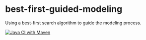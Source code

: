 # best-first-guided-modeling

Using a best-first search algorithm to guide the modeling process.

[![Java CI with Maven](https://github.com/cicese-biocom/best-first-guided-modeling/actions/workflows/maven.yml/badge.svg)](https://github.com/cicese-biocom/best-first-guided-modeling/actions/workflows/maven.yml)
